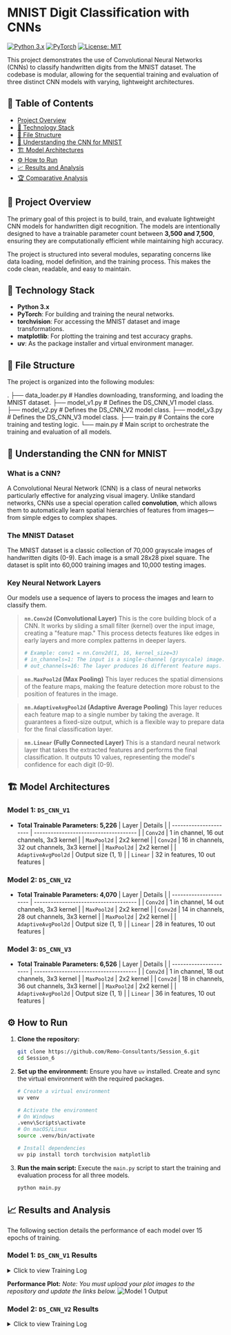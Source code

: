 # MNIST Digit Classification with CNNs

[![Python 3.x](https://img.shields.io/badge/Python-3.x-blue.svg)](https://www.python.org/)
[![PyTorch](https://img.shields.io/badge/PyTorch-%23EE4C2C.svg?style=flat&logo=PyTorch&logoColor=white)](https://pytorch.org/)
[![License: MIT](https://img.shields.io/badge/License-MIT-yellow.svg)](https://opensource.org/licenses/MIT)

This project demonstrates the use of Convolutional Neural Networks (CNNs) to classify handwritten digits from the MNIST dataset. The codebase is modular, allowing for the sequential training and evaluation of three distinct CNN models with varying, lightweight architectures.

## 📜 Table of Contents

- [Project Overview](#-project-overview)
- [🚀 Technology Stack](#-technology-stack)
- [📁 File Structure](#-file-structure)
- [🧠 Understanding the CNN for MNIST](#-understanding-the-cnn-for-mnist)
- [🏗️ Model Architectures](#️-model-architectures)
- [⚙️ How to Run](#️-how-to-run)
- [📈 Results and Analysis](#-results-and-analysis)
- [🏆 Comparative Analysis](#-comparative-analysis)

## 📖 Project Overview

The primary goal of this project is to build, train, and evaluate lightweight CNN models for handwritten digit recognition. The models are intentionally designed to have a trainable parameter count between **3,500 and 7,500**, ensuring they are computationally efficient while maintaining high accuracy.

The project is structured into several modules, separating concerns like data loading, model definition, and the training process. This makes the code clean, readable, and easy to maintain.

## 🚀 Technology Stack

- **Python 3.x**
- **PyTorch**: For building and training the neural networks.
- **torchvision**: For accessing the MNIST dataset and image transformations.
- **matplotlib**: For plotting the training and test accuracy graphs.
- **uv**: As the package installer and virtual environment manager.

## 📁 File Structure

The project is organized into the following modules:


.
├── data_loader.py # Handles downloading, transforming, and loading the MNIST dataset.
├── model_v1.py # Defines the DS_CNN_V1 model class.
├── model_v2.py # Defines the DS_CNN_V2 model class.
├── model_v3.py # Defines the DS_CNN_V3 model class.
├── train.py # Contains the core training and testing logic.
└── main.py # Main script to orchestrate the training and evaluation of all models.




## 🧠 Understanding the CNN for MNIST

### What is a CNN?

A Convolutional Neural Network (CNN) is a class of neural networks particularly effective for analyzing visual imagery. Unlike standard networks, CNNs use a special operation called **convolution**, which allows them to automatically learn spatial hierarchies of features from images—from simple edges to complex shapes.

### The MNIST Dataset

The MNIST dataset is a classic collection of 70,000 grayscale images of handwritten digits (0-9). Each image is a small 28x28 pixel square. The dataset is split into 60,000 training images and 10,000 testing images.

### Key Neural Network Layers

Our models use a sequence of layers to process the images and learn to classify them.

> **`nn.Conv2d` (Convolutional Layer)**
> This is the core building block of a CNN. It works by sliding a small filter (kernel) over the input image, creating a "feature map." This process detects features like edges in early layers and more complex patterns in deeper layers.
>
> ```python
> # Example: conv1 = nn.Conv2d(1, 16, kernel_size=3)
> # in_channels=1: The input is a single-channel (grayscale) image.
> # out_channels=16: The layer produces 16 different feature maps.
> ```

> **`nn.MaxPool2d` (Max Pooling)**
> This layer reduces the spatial dimensions of the feature maps, making the feature detection more robust to the position of features in the image.

> **`nn.AdaptiveAvgPool2d` (Adaptive Average Pooling)**
> This layer reduces each feature map to a single number by taking the average. It guarantees a fixed-size output, which is a flexible way to prepare data for the final classification layer.

> **`nn.Linear` (Fully Connected Layer)**
> This is a standard neural network layer that takes the extracted features and performs the final classification. It outputs 10 values, representing the model's confidence for each digit (0-9).

## 🏗️ Model Architectures

### Model 1: `DS_CNN_V1`
- **Total Trainable Parameters: 5,226**
| Layer                  | Details                               |
| ---------------------- | ------------------------------------- |
| `Conv2d`               | 1 in channel, 16 out channels, 3x3 kernel |
| `MaxPool2d`            | 2x2 kernel                            |
| `Conv2d`               | 16 in channels, 32 out channels, 3x3 kernel |
| `MaxPool2d`            | 2x2 kernel                            |
| `AdaptiveAvgPool2d`    | Output size (1, 1)                    |
| `Linear`               | 32 in features, 10 out features       |

### Model 2: `DS_CNN_V2`
- **Total Trainable Parameters: 4,070**
| Layer                  | Details                               |
| ---------------------- | ------------------------------------- |
| `Conv2d`               | 1 in channel, 14 out channels, 3x3 kernel |
| `MaxPool2d`            | 2x2 kernel                            |
| `Conv2d`               | 14 in channels, 28 out channels, 3x3 kernel |
| `MaxPool2d`            | 2x2 kernel                            |
| `AdaptiveAvgPool2d`    | Output size (1, 1)                    |
| `Linear`               | 28 in features, 10 out features       |

### Model 3: `DS_CNN_V3`
- **Total Trainable Parameters: 6,526**
| Layer                  | Details                               |
| ---------------------- | ------------------------------------- |
| `Conv2d`               | 1 in channel, 18 out channels, 3x3 kernel |
| `MaxPool2d`            | 2x2 kernel                            |
| `Conv2d`               | 18 in channels, 36 out channels, 3x3 kernel |
| `MaxPool2d`            | 2x2 kernel                            |
| `AdaptiveAvgPool2d`    | Output size (1, 1)                    |
| `Linear`               | 36 in features, 10 out features       |

## ⚙️ How to Run

1.  **Clone the repository:**
    ```sh
    git clone https://github.com/Remo-Consultants/Session_6.git
    cd Session_6
    ```

2.  **Set up the environment:**
    Ensure you have `uv` installed. Create and sync the virtual environment with the required packages.
    ```sh
    # Create a virtual environment
    uv venv

    # Activate the environment
    # On Windows
    .venv\Scripts\activate
    # On macOS/Linux
    source .venv/bin/activate

    # Install dependencies
    uv pip install torch torchvision matplotlib
    ```

3.  **Run the main script:**
    Execute the `main.py` script to start the training and evaluation process for all three models.
    ```sh
    python main.py
    ```

## 📈 Results and Analysis

The following section details the performance of each model over 15 epochs of training.

### Model 1: `DS_CNN_V1` Results

<details>
<summary>Click to view Training Log</summary>


--- Running Model: DS_CNN_V1 ---
Total Trainable Parameters for DS_CNN_V1: 5226
Epoch 1: Train Acc: 73.79%, Test Acc: 93.78%
Epoch 2: Train Acc: 88.67%, Test Acc: 94.60%
...
Epoch 15: Train Acc: 94.92%, Test Acc: 97.49%


</details>

**Performance Plot:**
*Note: You must upload your plot images to the repository and update the links below.*
![Model 1 Output](path/to/your/model_1_plot.png)

### Model 2: `DS_CNN_V2` Results

<details>
<summary>Click to view Training Log</summary>

```--- Running Model: DS_CNN_V2 ---
Total Trainable Parameters for DS_CNN_V2: 6590
Epoch 1: Train Acc: 87.89%, Test Acc: 96.79%
Epoch 2: Train Acc: 93.49%, Test Acc: 97.96%
...
Epoch 15: Train Acc: 97.57%, Test Acc: 99.27%



Model 3: DS_CNN_V3 Results

--- Running Model: DS_CNN_V3 ---
Total Trainable Parameters for DS_CNN_V3: 4538
Epoch 1: Train Acc: 88.02%, Test Acc: 97.51%
Epoch 2: Train Acc: 93.69%, Test Acc: 97.81%
...
Epoch 15: Train Acc: 97.20%, Test Acc: 99.25%


🏆 Comparative Analysis
This table summarizes the final performance of the three models, highlighting the trade-offs between parameter count and accuracy.
Model	Trainable Parameters	Final Test Accuracy (after 15 epochs)	Key Features
DS_CNN_V1	5,226	97.49%	Simplest architecture, baseline model
DS_CNN_V2	4,070	99.27%	High accuracy, efficient design
DS_CNN_V3	6,526	99.25%	Most parameters, excellent accuracy
Conclusion: All three lightweight models achieve impressive accuracy. Model 2 (DS_CNN_V2) provides a fantastic balance of high performance (99.27% accuracy) and a very low parameter count, making it arguably the most efficient of the three.
